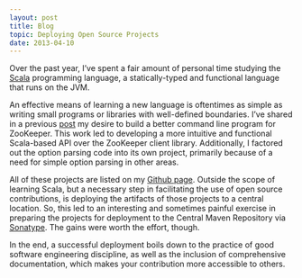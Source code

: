 ```yaml
---
layout: post
title: Blog
topic: Deploying Open Source Projects
date: 2013-04-10
---
```

<div class="content" markdown="1">

Over the past year, I’ve spent a fair amount of personal time studying the [Scala](https://www.scala-lang.org) programming language, a statically-typed and functional language that runs on the JVM.

An effective means of learning a new language is oftentimes as simple as writing small programs or libraries with well-defined boundaries. I’ve shared in a previous [post](https://davidedwards.io/2012/12/17/a-scala-api-and-cli-for-zookeeper.html) my desire to build a better command line program for ZooKeeper. This work led to developing a more intuitive and functional Scala-based API over the ZooKeeper client library. Additionally, I factored out the option parsing code into its own project, primarily because of a need for simple option parsing in other areas.

All of these projects are listed on my [Github page](https://github.com/davidledwards). Outside the scope of learning Scala, but a necessary step in facilitating the use of open source contributions, is deploying the artifacts of those projects to a central location. So, this led to an interesting and sometimes painful exercise in preparing the projects for deployment to the Central Maven Repository via [Sonatype](https://www.sonatype.org). The gains were worth the effort, though.

In the end, a successful deployment boils down to the practice of good software engineering discipline, as well as the inclusion of comprehensive documentation, which makes your contribution more accessible to others.

</div>
